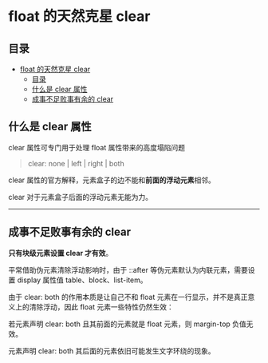 # float 的天然克星 clear

## 目录

- [float 的天然克星 clear](#float-的天然克星-clear)
  - [目录](#目录)
  - [什么是 clear 属性](#什么是-clear-属性)
  - [成事不足败事有余的 clear](#成事不足败事有余的-clear)

## 什么是 clear 属性

clear 属性可专门用于处理 float 属性带来的高度塌陷问题

> clear: none | left | right | both

clear 属性的官方解释，元素盒子的边不能和**前面的浮动元素**相邻。

clear 对于元素盒子后面的浮动元素无能为力。

---

## 成事不足败事有余的 clear

**只有块级元素设置 clear 才有效**。

平常借助伪元素清除浮动影响时，由于 ::after 等伪元素默认为内联元素，需要设置 display 属性值 table、block、list-item。

由于 clear: both 的作用本质是让自己不和 float 元素在一行显示，并不是真正意义上的清除浮动，因此 float 元素一些特性仍然生效：

若元素声明 clear: both 且其前面的元素就是 float 元素，则 margin-top 负值无效。

元素声明 clear: both 其后面的元素依旧可能发生文字环绕的现象。
